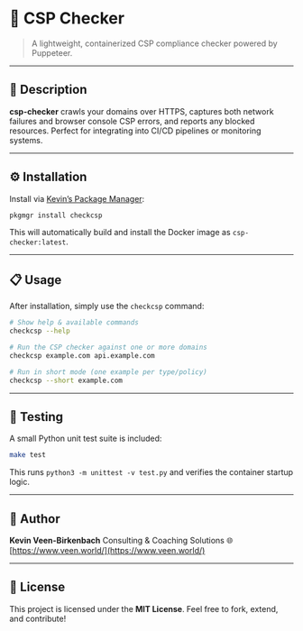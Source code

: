 # 🚀 CSP Checker

> A lightweight, containerized CSP compliance checker powered by Puppeteer.

---

## 📖 Description

**csp-checker** crawls your domains over HTTPS, captures both network failures and browser console CSP errors, and reports any blocked resources. Perfect for integrating into CI/CD pipelines or monitoring systems.

---

## ⚙️ Installation

Install via [Kevin’s Package Manager](https://github.com/kevinveenbirkenbach/package-manager):

```bash
pkgmgr install checkcsp
```

This will automatically build and install the Docker image as `csp-checker:latest`.

---

## 📋 Usage

After installation, simply use the `checkcsp` command:

```bash
# Show help & available commands
checkcsp --help

# Run the CSP checker against one or more domains
checkcsp example.com api.example.com

# Run in short mode (one example per type/policy)
checkcsp --short example.com
```

---

## 🧪 Testing

A small Python unit test suite is included:

```bash
make test
```

This runs `python3 -m unittest -v test.py` and verifies the container startup logic.

---

## 👤 Author

**Kevin Veen-Birkenbach**
Consulting & Coaching Solutions
🌐 [https://www.veen.world/](https://www.veen.world/)

---

## 📄 License

This project is licensed under the **MIT License**.
Feel free to fork, extend, and contribute!
